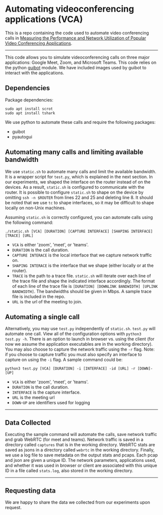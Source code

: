 # Automating videoconferencing applications (VCA)

This is a repo containing the code used to automate video conferencing calls
in [Measuring the Performance and Network Utilization of Popular Video 
Conferencing Applications](https://arxiv.org/pdf/2105.13478.pdf). 

***

This code allows you to simulate videoconferencing calls on three major 
applications: Google Meet, Zoom, and Microsoft Teams. This code relies on 
the python [guibot](https://guibot.readthedocs.io/en/latest/README.html)
module. We have included images used by guibot to interact with the 
applications. 

## Dependencies

Package dependencies:
```
sudo apt install scrot
sudo apt install tshark
```

We use python to automate these calls and require the following packages:
- guibot
- pyautogui

## Automating many calls and limiting available bandwidth
We use `static.sh` to automate many calls and limit the available bandwidth.
It is a wrapper script for `test.py`, which is explained in the next section.
In our experiments, we shaped the interface on the router instead of on the 
devices. As a result, `static.sh` is configured to communicate with the 
router. It is possible to configure `static.sh` to shape on the device by 
omitting `ssh -n $ROUTER` from lines 22 and 25 and deleting line 8. It should be
noted that we use `tc` to shape interfaces, so it may be difficult to shape
locally on non-Unix machines. 

Assuming `static.sh` is correctly configured, you can automate calls using 
the following command:

`./static.sh [VCA] [DURATION] [CAPTURE INTERFACE] [SHAPING INTERFACE] [TRACE] [URL]`

- `VCA` is either 'zoom', 'meet', or 'teams'. 
- `DURATION` is the call duration. 
- `CAPTURE INTERACE` is the local interface that we capture network traffic on. 
- `SHAPING INTERACE` is the interface that we shape (either locally or at the 
router). 
- `TRACE` is the path to a trace file. `static.sh` will iterate over each line
of the trace file and shape the indicated interface accordingly. The format of
each line of the trace file is `[DURATION] [DOWNLINK BANDWIDTH] [UPLINK BANDWIDTH]`.
The bandwidths should be given in Mbps. A sample trace file is included in the
repo.
- `URL` is the url of the meeting to join. 
	
## Automating a single call
	
Alternatively, you may use `test.py` independently of `static.sh`. `test.py`
will automate one call. View all of the configuration options with 
`python3 test.py -h`. There is an option to launch in browser vs. using the 
client (for now we assume the application executables are in the working 
directory). You may also choose to capture the network traffic using the 
`-r` flag. Note: if you choose to capture traffic you must also specify an 
interface to capture on using the `-i` flag. A sample command could be:

`python3 test.py [VCA] [DURATION] -i [INTERFACE] -id [URL] -r [DOWN]-[UP]`

- `VCA` is either 'zoom', 'meet', or 'teams'.
- `DURATION` is the call duration.
- `INTERFACE` is the capture interface.
- `URL` is the meeting url
- `DOWN`-`UP` are identifiers used for logging

***

## Data Collected
Executing the sample command will automate the calls, save network traffic and
grab WebRTC (for meet and teams). Network traffic is saved in a directory 
called `captures` that is in the working directory. WebRTC stats are saved as
jsons in a directory called `webrtc` in the working directory. Finally, 
we use a log file to save metadata on the output stats and pcaps. Each pcap 
and json are given a unique ID. The network parameters, applications used, and
whether it was used in browser or client are associated with this unique ID in
a file called `stats.log`, also stored in the working directory. 

***

## Requesting data
We are happy to share the data we collected from our experiments upon request.
